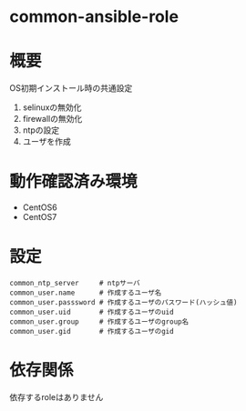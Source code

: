 common-ansible-role
============================================================

# 概要

OS初期インストール時の共通設定

1. selinuxの無効化
2. firewallの無効化
3. ntpの設定
4. ユーザを作成

# 動作確認済み環境

- CentOS6
- CentOS7

# 設定

    common_ntp_server     # ntpサーバ
    common_user.name      # 作成するユーザ名
    common_user.passsword # 作成するユーザのパスワード(ハッシュ値)
    common_user.uid       # 作成するユーザのuid
    common_user.group     # 作成するユーザのgroup名
    common_user.gid       # 作成するユーザのgid

# 依存関係

依存するroleはありません
